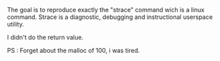 The goal is to reproduce exactly the "strace" command wich is a linux command. Strace is a diagnostic, debugging and instructional userspace utility.

I didn't do the return value.

PS : Forget about the malloc of 100, i was tired.
